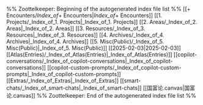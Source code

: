 %% Zoottelkeeper: Beginning of the autogenerated index file list  %%
 [[+ Encounters/_Index_of_+ Encounters|_Index_of_+ Encounters]]
 [[1. Projects/_Index_of_1. Projects|_Index_of_1. Projects]]
 [[2. Areas/_Index_of_2. Areas|_Index_of_2. Areas]]
 [[3. Resources/_Index_of_3. Resources|_Index_of_3. Resources]]
 [[4. Archives/_Index_of_4. Archives|_Index_of_4. Archives]]
 [[5. Misc(Public)/_Index_of_5. Misc(Public)|_Index_of_5. Misc(Public)]]
 [[2025-02-03|2025-02-03]]
 [[Atlas(Entries)/_Index_of_Atlas(Entries)|_Index_of_Atlas(Entries)]]
 [[copilot-conversations/_Index_of_copilot-conversations|_Index_of_copilot-conversations]]
 [[copilot-custom-prompts/_Index_of_copilot-custom-prompts|_Index_of_copilot-custom-prompts]]
 [[Extras/_Index_of_Extras|_Index_of_Extras]]
 [[smart-chats/_Index_of_smart-chats|_Index_of_smart-chats]]
 [[国富论.canvas|国富论.canvas]]
%% Zoottelkeeper: End of the autogenerated index file list  %%
